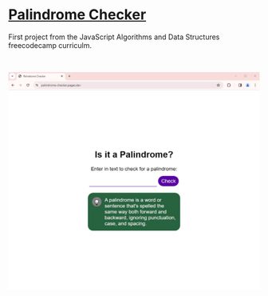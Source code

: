 # [Palindrome Checker](https://youtube-clone1.pages.dev/)

First project from the JavaScript Algorithms and Data Structures freecodecamp curriculm.

<br />

![app screenshot](images/app-screenshot.jpg)